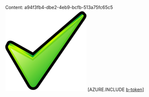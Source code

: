 Content: a94f3fb4-dbe2-4eb9-bcfb-513a75fc65c5![image](152e7523-5bc2-4471-a639-8f5f36f93cc2.png)
[AZURE.INCLUDE [b-token](58f46ff0-6677-4ee4-bdf0-f95cc0fa968e.md)]
